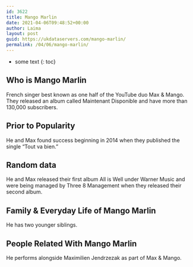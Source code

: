 ```yaml
---
id: 3622
title: Mango Marlin
date: 2021-04-06T09:48:52+00:00
author: Laima
layout: post
guid: https://ukdataservers.com/mango-marlin/
permalink: /04/06/mango-marlin/
---
```


* some text
{: toc}


## Who is Mango Marlin
                  
                  
                  
French singer best known as one half of the YouTube duo Max & Mango. They released an album called Maintenant Disponible and have more than 130,000 subscribers.
                  
              
            
              
            
                
                
                
## Prior to Popularity
                  
                  
                  
He and Max found success beginning in 2014 when they published the single &#8220;Tout va bien.&#8221;
                  
              
            
              
            
                
                
                
## Random data
                  
                  
                  
He and Max released their first album All is Well under Warner Music and were being managed by Three 8 Management when they released their second album.
                  
              
            
              
            
                
                
                
## Family & Everyday Life of Mango Marlin
                  
                  
                  
He has two younger siblings.
                  
              
            
              
            
                
                
                
## People Related With Mango Marlin
                  
                  
                  
He performs alongside Maximilien Jendrzezak as part of Max & Mango.
                  
              
            
              
            
                
              
            
              
              
            
            
              
            
          
          
          